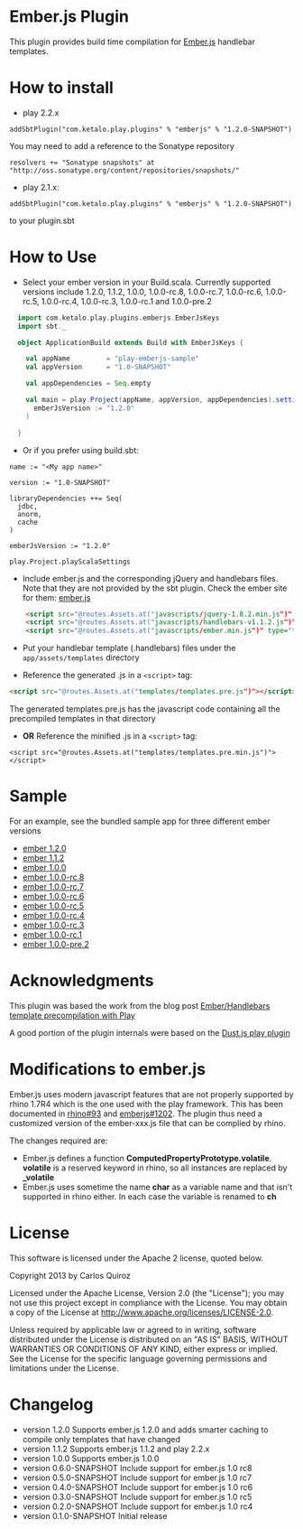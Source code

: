 # Ember.js Plugin

This plugin provides build time compilation for [Ember.js](https://github.com/emberjs/ember.js) handlebar templates.

# How to install

* play 2.2.x

```
addSbtPlugin("com.ketalo.play.plugins" % "emberjs" % "1.2.0-SNAPSHOT")
```

You may need to add a reference to the Sonatype repository
```
resolvers += "Sonatype snapshots" at "http://oss.sonatype.org/content/repositories/snapshots/"
```

* play 2.1.x:

```
addSbtPlugin("com.ketalo.play.plugins" % "emberjs" % "1.2.0-SNAPSHOT")
``` 

to your plugin.sbt

# How to Use

* Select your ember version in your Build.scala. Currently supported versions include 1.2.0, 1.1.2, 1.0.0, 1.0.0-rc.8, 1.0.0-rc.7, 1.0.0-rc.6, 1.0.0-rc.5, 1.0.0-rc.4, 1.0.0-rc.3, 1.0.0-rc.1 and 1.0.0-pre.2

```scala
  import com.ketalo.play.plugins.emberjs.EmberJsKeys
  import sbt._

  object ApplicationBuild extends Build with EmberJsKeys {

    val appName         = "play-emberjs-sample"
    val appVersion      = "1.0-SNAPSHOT"

    val appDependencies = Seq.empty

    val main = play.Project(appName, appVersion, appDependencies).settings(
      emberJsVersion := "1.2.0"
    )

  }
```

* Or if you prefer using build.sbt:

```
name := "<My app name>"

version := "1.0-SNAPSHOT"

libraryDependencies ++= Seq(
  jdbc,
  anorm,
  cache
)

emberJsVersion := "1.2.0"

play.Project.playScalaSettings
```

* Include ember.js and the corresponding jQuery and handlebars files. Note that they are not provided by the sbt plugin. Check the ember site for them: [ember.js](https://ember.js) 
```html
    <script src="@routes.Assets.at("javascripts/jquery-1.8.2.min.js")" type="text/javascript"></script>
    <script src="@routes.Assets.at("javascripts/handlebars-v1.1.2.js")" type="text/javascript"></script>
    <script src="@routes.Assets.at("javascripts/ember.min.js")" type="text/javascript"></script>
```

* Put your handlebar template (.handlebars) files under the ```app/assets/templates``` directory

* Reference the generated .js in a  ```<script>``` tag:
```html
<script src="@routes.Assets.at("templates/templates.pre.js")"></script>
```

The generated templates.pre.js has the javascript code containing all the precompiled templates in that directory

* **OR** Reference the minified .js in a  ```<script>``` tag:
```
<script src="@routes.Assets.at("templates/templates.pre.min.js")"></script>
```

# Sample

For an example, see the bundled sample app for three different ember versions

* [ember 1.2.0](/sample-1.2.0)
* [ember 1.1.2](/sample-1.1.2)
* [ember 1.0.0](/sample-1.0.0)
* [ember 1.0.0-rc.8](samples-pre-1.0/sample-1.0.0-rc.8)
* [ember 1.0.0-rc.7](samples-pre-1.0/sample-1.0.0-rc.7)
* [ember 1.0.0-rc.6](samples-pre-1.0/sample-1.0.0-rc.6)
* [ember 1.0.0-rc.5](samples-pre-1.0/sample-1.0.0-rc.5)
* [ember 1.0.0-rc.4](samples-pre-1.0/sample-1.0.0-rc.4)
* [ember 1.0.0-rc.3](samples-pre-1.0/sample-1.0.0-rc.3)
* [ember 1.0.0-rc.1](samples-pre-1.0/sample-1.0.0-rc.1)
* [ember 1.0.0-pre.2](samples-pre-1.0/sample-1.0.0-pre.2)

# Acknowledgments

This plugin was based the work from the blog post [Ember/Handlebars template precompilation with Play](http://eng.netwallet.com/2012/04/25/emberhandlebars-template-precompilation-with-play/)

A good portion of the plugin internals were based on the [Dust.js play plugin](https://github.com/typesafehub/play-plugins/tree/master/dust)

# Modifications to ember.js

Ember.js uses modern javascript features that are not properly supported by rhino 1.7R4 which is the one used with the play framework.
This has been documented in [rhino#93](https://github.com/mozilla/rhino/issues/93) and [emberjs#1202](https://github.com/emberjs/ember.js/issues/1202).
The plugin thus need a customized version of the ember-xxx.js file that can be complied by rhino.

The changes required are:

* Ember.js defines a function **ComputedPropertyPrototype.volatile**. **volatile** is a reserved keyword in rhino, so all instances are replaced by **_volatile**
* Ember.js uses sometime the name **char** as a variable name and that isn't supported in rhino either. In each case the variable is renamed to **ch**

# License

This software is licensed under the Apache 2 license, quoted below.

Copyright 2013 by Carlos Quiroz

Licensed under the Apache License, Version 2.0 (the "License"); you may not use this project except in compliance with the License. You may obtain a copy of the License at http://www.apache.org/licenses/LICENSE-2.0.

Unless required by applicable law or agreed to in writing, software distributed under the License is distributed on an "AS IS" BASIS, WITHOUT WARRANTIES OR CONDITIONS OF ANY KIND, either express or implied. See the License for the specific language governing permissions and limitations under the License.

# Changelog

* version 1.2.0 Supports ember.js 1.2.0 and adds smarter caching to compile only templates that have changed
* version 1.1.2 Supports ember.js 1.1.2 and play 2.2.x
* version 1.0.0 Supports ember.js 1.0.0
* version 0.6.0-SNAPSHOT Include support for ember.js 1.0 rc8
* version 0.5.0-SNAPSHOT Include support for ember.js 1.0 rc7
* version 0.4.0-SNAPSHOT Include support for ember.js 1.0 rc6
* version 0.3.0-SNAPSHOT Include support for ember.js 1.0 rc5
* version 0.2.0-SNAPSHOT Include support for ember.js 1.0 rc4
* version 0.1.0-SNAPSHOT Initial release